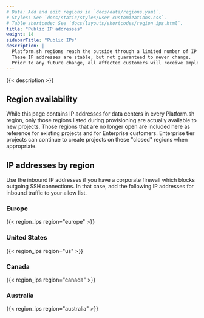 ```yaml
---
# Data: Add and edit regions in `docs/data/regions.yaml`.
# Styles: See `docs/static/styles/user-customizations.css`.
# Table shortcode: See `docs/layouts/shortcodes/region_ips.html`.
title: "Public IP addresses"
weight: 14
sidebarTitle: "Public IPs"
description: |
  Platform.sh regions reach the outside through a limited number of IP addresses.
  These IP addresses are stable, but not guaranteed to never change.
  Prior to any future change, all affected customers will receive ample warning.
---
```


{{< description >}}

## Region availability

While this page contains IP addresses for data centers in every Platform.sh region,
only those regions listed during provisioning are actually available to new projects.
Those regions that are no longer open are included here as reference for existing projects and for Enterprise customers.
Enterprise tier projects can continue to create projects on these "closed" regions when appropriate.  

## IP addresses by region

Use the inbound IP addresses if you have a corporate firewall which blocks outgoing SSH connections.
In that case, add the following IP addresses for inbound traffic to your allow list.

### Europe

{{< region_ips region="europe" >}}

### United States

{{< region_ips region="us" >}}

### Canada

{{< region_ips region="canada" >}}

### Australia

{{< region_ips region="australia" >}}

